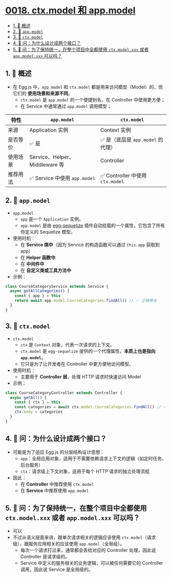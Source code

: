 # [0018. ctx.model 和 app.model](https://github.com/tnotesjs/TNotes.egg/tree/main/notes/0018.%20ctx.model%20%E5%92%8C%20app.model)

<!-- region:toc -->

- [1. 📝 概述](#1--概述)
- [2. 📒 `app.model`](#2--appmodel)
- [3. 📒 `ctx.model`](#3--ctxmodel)
- [4. 🤔 问：为什么设计成两个接口？](#4--问为什么设计成两个接口)
- [5. 🤔 问：为了保持统一，在整个项目中全都使用 `ctx.model.xxx` 或者 `app.model.xxx` 可以吗？](#5--问为了保持统一在整个项目中全都使用-ctxmodelxxx-或者-appmodelxxx-可以吗)

<!-- endregion:toc -->

## 1. 📝 概述

- 在 Egg.js 中，`app.model` 和 `ctx.model` 都是用来访问模型（Model）的，但它们的 **使用场景和来源不同**。
  - `ctx.model` 是 `app.model` 的一个便捷别名，在 Controller 中使用更方便；
  - 在 Service 中通常通过 `app.model` 调用模型；

| 特性 | `app.model` | `ctx.model` |
| --- | --- | --- |
| 来源 | Application 实例 | Context 实例 |
| 是否等价 | ✅ 是 | ✅ 是（底层是 `app.model` 的代理） |
| 使用场景 | Service、Helper、Middleware 等 | Controller |
| 推荐用法 | ✅ Service 中使用 `app.model` | ✅ Controller 中使用 `ctx.model` |

## 2. 📒 `app.model`

- `app.model`
  - `app` 是一个 `Application` 实例。
  - `app.model` 是由 [egg-sequelize](https://github.com/eggjs/egg-sequelize) 插件自动挂载的一个属性，它包含了所有你定义的 Sequelize 模型。
- 使用时机：
  - 在 **Service 类中**（因为 Service 的构造函数可以通过 `this.app` 获取到 app）
  - 在 **Helper 函数中**
  - 在 **中间件中**
  - 在 **自定义类或工具方法中**
- 示例：

```js
class CourseCategoryService extends Service {
  async getAllCategories() {
    const { app } = this
    return await app.model.CourseCategories.findAll() // ✅ 正确用法
  }
}
```

## 3. 📒 `ctx.model`

- `ctx.model`
  - `ctx` 是 `Context` 对象，代表一次请求的上下文。
  - `ctx.model` 是 `egg-sequelize` 提供的一个代理属性，**本质上也是指向 `app.model`**。
  - 它只是为了让开发者在 Controller 中更方便地访问模型。
- 使用时机：
  - 主要用于 **Controller 层**，处理 HTTP 请求时快速访问 Model
- 示例：

```js
class CourseCategoryController extends Controller {
  async getAll() {
    const { ctx } = this
    const categories = await ctx.model.CourseCategories.findAll() // ✅ 正确用法
    ctx.body = categories
  }
}
```

## 4. 🤔 问：为什么设计成两个接口？

- 可能是为了适应 Egg.js 的分层结构设计思想：
  - `app`：全局应用对象，适用于不需要依赖请求上下文的逻辑（如定时任务、后台服务）
  - `ctx`：请求级上下文对象，适用于每个 HTTP 请求的独立处理流程
- 因此：
  - 在 **Controller** 中推荐使用 `ctx.model`
  - 在 **Service** 中推荐使用 `app.model`

## 5. 🤔 问：为了保持统一，在整个项目中全都使用 `ctx.model.xxx` 或者 `app.model.xxx` 可以吗？

- 可以
- 不过从语义层面来讲，跟单次请求相关的逻辑应该使用 `ctx.model`（请求级），跟服务应用相关的应该使用 `app.model`（全局级）。
  - 每次一个请求打过来，通常都会丢给对应的 Controller 处理，因此说 Controller 是请求级的。
  - Service 中定义的服务相关的业务逻辑，可以被任何需要它的 Controller 调用，因此说 Service 是全局级的。
